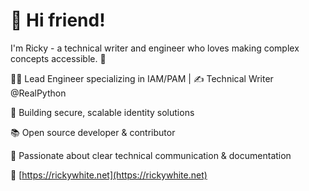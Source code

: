 # 👋 Hi friend!

I'm Ricky - a technical writer and engineer who loves making complex concepts accessible. 👋

👨‍💻 Lead Engineer specializing in IAM/PAM | ✍️ Technical Writer @RealPython

🔐 Building secure, scalable identity solutions

📚 Open source developer & contributor

🌟 Passionate about clear technical communication & documentation

🔗 [https://rickywhite.net](https://rickywhite.net)
